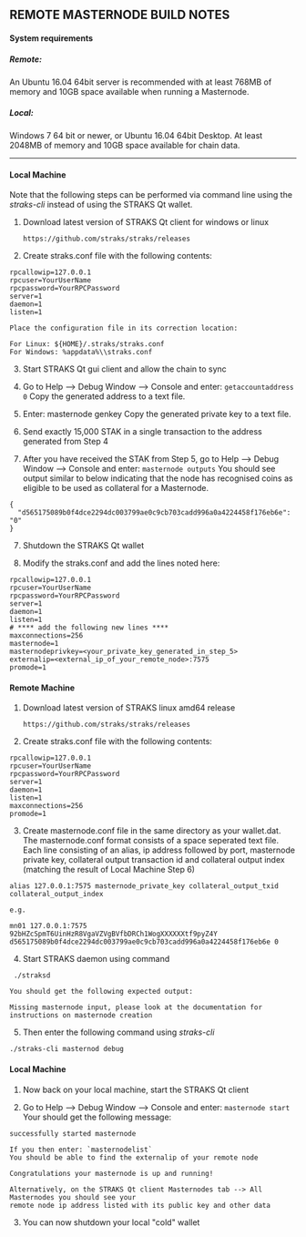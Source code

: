 ## REMOTE MASTERNODE BUILD NOTES

#### System requirements

##### Remote:
An Ubuntu 16.04 64bit server is recommended with at least 768MB
of memory and 10GB space available when running a Masternode.

##### Local:
Windows 7 64 bit or newer, or Ubuntu 16.04 64bit Desktop.
At least 2048MB of memory and 10GB space available for chain data.

________________________________________________________________________________

#### Local Machine

Note that the following steps can be performed via command line using the *straks-cli*
instead of using the STRAKS Qt wallet.

1.  Download latest version of STRAKS Qt client for windows or linux

        https://github.com/straks/straks/releases

2.  Create straks.conf file with the following contents:

```
rpcallowip=127.0.0.1
rpcuser=YourUserName
rpcpassword=YourRPCPassword
server=1
daemon=1
listen=1
```

    Place the configuration file in its correction location:

    For Linux: ${HOME}/.straks/straks.conf
    For Windows: %appdata%\\straks.conf

3.  Start STRAKS Qt gui client and allow the chain to sync

4.  Go to Help --> Debug Window --> Console and enter: `getaccountaddress 0`
    Copy the generated address to a text file.

5.  Enter: masternode genkey
    Copy the generated private key to a text file.

5.  Send exactly 15,000 STAK in a single transaction to the address generated from Step 4

6.  After you have received the STAK from Step 5, go to Help --> Debug Window --> Console and enter: `masternode outputs`
    You should see output similar to below indicating that the node has recognised coins as eligible to be used
    as collateral for a Masternode.

```
{
  "d565175089b0f4dce2294dc003799ae0c9cb703cadd996a0a4224458f176eb6e": "0"
}
```

7.  Shutdown the STRAKS Qt wallet

8.  Modify the straks.conf and add the lines noted here:

```
rpcallowip=127.0.0.1
rpcuser=YourUserName
rpcpassword=YourRPCPassword
server=1
daemon=1
listen=1
# **** add the following new lines ****
maxconnections=256
masternode=1
masternodeprivkey=<your_private_key_generated_in_step_5>
externalip=<external_ip_of_your_remote_node>:7575
promode=1
```

#### Remote Machine

1.  Download latest version of STRAKS linux amd64 release

        https://github.com/straks/straks/releases
2.  Create straks.conf file with the following contents:

```
rpcallowip=127.0.0.1
rpcuser=YourUserName
rpcpassword=YourRPCPassword
server=1
daemon=1
listen=1
maxconnections=256
promode=1
```    

3.  Create masternode.conf file in the same directory as your wallet.dat.  The masternode.conf
    format consists of a space seperated text file. Each line consisting of an alias, ip address
    followed by port, masternode private key, collateral output transaction id and collateral
    output index (matching the result of Local Machine Step 6)

```
alias 127.0.0.1:7575 masternode_private_key collateral_output_txid collateral_output_index

e.g.

mn01 127.0.0.1:7575 92bHZcSpmT6UinHzR8VgaVZVgBVfbDRCh1WogXXXXXXtf9pyZ4Y d565175089b0f4dce2294dc003799ae0c9cb703cadd996a0a4224458f176eb6e 0
```

4.  Start STRAKS daemon using command
```
 ./straksd
```
    You should get the following expected output:

```
Missing masternode input, please look at the documentation for instructions on masternode creation
```

5.  Then enter the following command using *straks-cli*

```
./straks-cli masternod debug
```

#### Local Machine

1.  Now back on your local machine, start the STRAKS Qt client

2.  Go to Help --> Debug Window --> Console and enter: `masternode start`
    Your should get the following message:

```
successfully started masternode
```

    If you then enter: `masternodelist`
    You should be able to find the externalip of your remote node

    Congratulations your masternode is up and running!

    Alternatively, on the STRAKS Qt client Masternodes tab --> All Masternodes you should see your
    remote node ip address listed with its public key and other data


3.  You can now shutdown your local "cold" wallet
